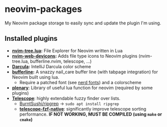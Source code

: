 # neovim-packages
My Neovim package storage to easily sync and update the plugin I'm using.

## Installed plugins
- **[nvim-tree.lua](https://github.com/nvim-tree/nvim-tree.lua):** File Explorer for Neovim written in Lua
- **[nvim-web-devicons](https://github.com/nvim-tree/nvim-web-devicons):** Adds file type icons to Neovim plugins (nvim-tree.lua, bufferline.nvim, telescope, ...)
- **[Darcula](https://github.com/doums/darcula):** IntelliJ Darcula color scheme
- **[bufferline](https://github.com/akinsho/bufferline.nvim):** A snazzy nail_care buffer line (with tabpage integration) for Neovim built using lua.
    - Require a patched font (see [nerd fonts](https://github.com/ryanoasis/nerd-fonts)) and a colorscheme
- **[plenary](https://github.com/nvim-lua/plenary.nvim)**: Library of useful lua function for neovim (required by some plugins)
- **[Telescope](https://github.com/nvim-telescope/telescope.nvim)**: highly extendable fuzzy finder over lists.
    - [BurntSushi/ripgrep](https://github.com/BurntSushi/ripgrep) -> `sudo apt install ripgrep`
    - **[telescope-fzf-native](https://github.com/nvim-telescope/telescope-fzf-native.nvim)**: significantly improve telescope sorting performance. **IF NOT WORKING, MUST BE COMPILED (using `make` or `cmake`)**
